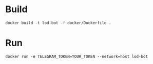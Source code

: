 # Build
```
docker build -t lod-bot -f docker/Dockerfile .
```

# Run
```
docker run -e TELEGRAM_TOKEN=YOUR_TOKEN --network=host lod-bot 
```
